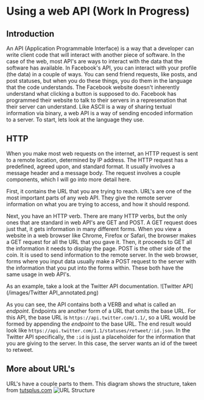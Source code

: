 # Using a web API (Work In Progress)

## Introduction
An API (Application Programmable Interface) is a way that a developer can write
client code that will interact with another piece of software. In the case of
the web, most API's are ways to interact with the data that the software has 
available. In Facebook's API, you can interact with your profile (the data) in a
couple of ways. You can send friend requests, like posts, and post statuses, but
when you do these things, you do them in the language that the code understands.
The Facebook website doesn't inherently understand what clicking a button is 
supposed to do. Facebook has programmed their website to talk to their servers 
in a represenation that their server can understand. Like ASCII is a way of
sharing textual information via binary, a web API is a way of sending encoded
information to a server. To start, lets look at the language they use.


## HTTP
When you make most web requests on the internet, an HTTP request is sent to a
remote location, determined by IP address. The HTTP request has a predefined,
agreed upon, and standard format. It usually involves a message header and a 
message body. The request involves a couple components, which I will go into 
more detail here. 

First, it contains the URL that you are trying to reach. URL's are one of the 
most important parts of  any web API. They give the remote server information 
on what you are trying to  access, and how it should respond.

Next, you have an HTTP verb. There are many HTTP verbs, but the only ones that
are standard in web API's are GET and POST. A GET request does just that, it
gets information in many different forms. When you view a website in a web
browser like Chrome, Firefox or Safari, the browser makes a GET request for all
the URL that you gave it. Then, it proceeds to GET all the information it needs
to display the page. POST is the other side of the coin. It is used to send 
information to the remote server. In the web browser, forms where you input data
usually make a POST request to the server with the information that you put into
the forms within. These both have the same usage in web API's.


As an example, take a look at the Twitter API documentation.
![Twitter API](/images/Twitter API_annotated.png)

As you can see, the API contains both a VERB and what is called an *endpoint*. 
Endpoints are another form of a URL that omits the base URL. For this API, the
base URL is ``` https://api.twitter.com/1.1/ ```, so a URL would be formed by
appending the *endpoint* to the base URL. The end result would look like 
```https://api.twitter.com/1.1/statuses/retweet/:id.json```. In the Twitter API
specifically, the ```:id``` is just a placeholder for the information that you
are giving to the server. In this case, the server wants an id of the tweet to
retweet.


## More about URL's
URL's have a couple parts to them. This diagram shows the structure, taken from
[tutsplus.com](http://code.tutsplus.com/tutorials/http-the-protocol-every-web-developer-must-know-part-1--net-31177)
![URL Structure](/images/http1-url-structure.png)
